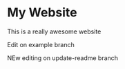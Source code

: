 # My Website

This is a really awesome website

Edit on example branch

NEw editing on update-readme branch
